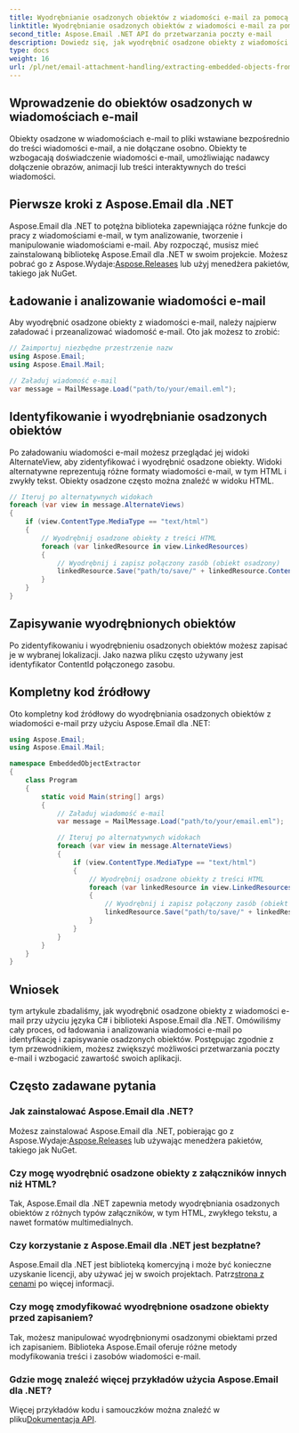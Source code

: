 ```yaml
---
title: Wyodrębnianie osadzonych obiektów z wiadomości e-mail za pomocą języka C#
linktitle: Wyodrębnianie osadzonych obiektów z wiadomości e-mail za pomocą języka C#
second_title: Aspose.Email .NET API do przetwarzania poczty e-mail
description: Dowiedz się, jak wyodrębnić osadzone obiekty z wiadomości e-mail przy użyciu języka C# i Aspose.Email dla .NET. Przewodnik krok po kroku z przykładami kodu.
type: docs
weight: 16
url: /pl/net/email-attachment-handling/extracting-embedded-objects-from-email-with-csharp/
---
```


## Wprowadzenie do obiektów osadzonych w wiadomościach e-mail

Obiekty osadzone w wiadomościach e-mail to pliki wstawiane bezpośrednio do treści wiadomości e-mail, a nie dołączane osobno. Obiekty te wzbogacają doświadczenie wiadomości e-mail, umożliwiając nadawcy dołączenie obrazów, animacji lub treści interaktywnych do treści wiadomości.

## Pierwsze kroki z Aspose.Email dla .NET

 Aspose.Email dla .NET to potężna biblioteka zapewniająca różne funkcje do pracy z wiadomościami e-mail, w tym analizowanie, tworzenie i manipulowanie wiadomościami e-mail. Aby rozpocząć, musisz mieć zainstalowaną bibliotekę Aspose.Email dla .NET w swoim projekcie. Możesz pobrać go z Aspose.Wydaje:[Aspose.Releases](https://releases.aspose.com/email/net/) lub użyj menedżera pakietów, takiego jak NuGet.

## Ładowanie i analizowanie wiadomości e-mail

Aby wyodrębnić osadzone obiekty z wiadomości e-mail, należy najpierw załadować i przeanalizować wiadomość e-mail. Oto jak możesz to zrobić:

```csharp
// Zaimportuj niezbędne przestrzenie nazw
using Aspose.Email;
using Aspose.Email.Mail;

// Załaduj wiadomość e-mail
var message = MailMessage.Load("path/to/your/email.eml");
```

## Identyfikowanie i wyodrębnianie osadzonych obiektów

Po załadowaniu wiadomości e-mail możesz przeglądać jej widoki AlternateView, aby zidentyfikować i wyodrębnić osadzone obiekty. Widoki alternatywne reprezentują różne formaty wiadomości e-mail, w tym HTML i zwykły tekst. Obiekty osadzone często można znaleźć w widoku HTML.

```csharp
// Iteruj po alternatywnych widokach
foreach (var view in message.AlternateViews)
{
    if (view.ContentType.MediaType == "text/html")
    {
        // Wyodrębnij osadzone obiekty z treści HTML
        foreach (var linkedResource in view.LinkedResources)
        {
            // Wyodrębnij i zapisz połączony zasób (obiekt osadzony)
            linkedResource.Save("path/to/save/" + linkedResource.ContentId);
        }
    }
}
```

## Zapisywanie wyodrębnionych obiektów

Po zidentyfikowaniu i wyodrębnieniu osadzonych obiektów możesz zapisać je w wybranej lokalizacji. Jako nazwa pliku często używany jest identyfikator ContentId połączonego zasobu.

## Kompletny kod źródłowy

Oto kompletny kod źródłowy do wyodrębniania osadzonych obiektów z wiadomości e-mail przy użyciu Aspose.Email dla .NET:

```csharp
using Aspose.Email;
using Aspose.Email.Mail;

namespace EmbeddedObjectExtractor
{
    class Program
    {
        static void Main(string[] args)
        {
            // Załaduj wiadomość e-mail
            var message = MailMessage.Load("path/to/your/email.eml");

            // Iteruj po alternatywnych widokach
            foreach (var view in message.AlternateViews)
            {
                if (view.ContentType.MediaType == "text/html")
                {
                    // Wyodrębnij osadzone obiekty z treści HTML
                    foreach (var linkedResource in view.LinkedResources)
                    {
                        // Wyodrębnij i zapisz połączony zasób (obiekt osadzony)
                        linkedResource.Save("path/to/save/" + linkedResource.ContentId);
                    }
                }
            }
        }
    }
}
```

## Wniosek

tym artykule zbadaliśmy, jak wyodrębnić osadzone obiekty z wiadomości e-mail przy użyciu języka C# i biblioteki Aspose.Email dla .NET. Omówiliśmy cały proces, od ładowania i analizowania wiadomości e-mail po identyfikację i zapisywanie osadzonych obiektów. Postępując zgodnie z tym przewodnikiem, możesz zwiększyć możliwości przetwarzania poczty e-mail i wzbogacić zawartość swoich aplikacji.

## Często zadawane pytania

### Jak zainstalować Aspose.Email dla .NET?

 Możesz zainstalować Aspose.Email dla .NET, pobierając go z Aspose.Wydaje:[Aspose.Releases](https://releases.aspose.com/email/net/) lub używając menedżera pakietów, takiego jak NuGet. 

### Czy mogę wyodrębnić osadzone obiekty z załączników innych niż HTML?

Tak, Aspose.Email dla .NET zapewnia metody wyodrębniania osadzonych obiektów z różnych typów załączników, w tym HTML, zwykłego tekstu, a nawet formatów multimedialnych.

### Czy korzystanie z Aspose.Email dla .NET jest bezpłatne?

 Aspose.Email dla .NET jest biblioteką komercyjną i może być konieczne uzyskanie licencji, aby używać jej w swoich projektach. Patrz[strona z cenami](https://purchase.aspose.com/pricing/email/net) po więcej informacji.

### Czy mogę zmodyfikować wyodrębnione osadzone obiekty przed zapisaniem?

Tak, możesz manipulować wyodrębnionymi osadzonymi obiektami przed ich zapisaniem. Biblioteka Aspose.Email oferuje różne metody modyfikowania treści i zasobów wiadomości e-mail.

### Gdzie mogę znaleźć więcej przykładów użycia Aspose.Email dla .NET?

 Więcej przykładów kodu i samouczków można znaleźć w pliku[Dokumentacja API](https://reference.aspose.com/email/net/). 